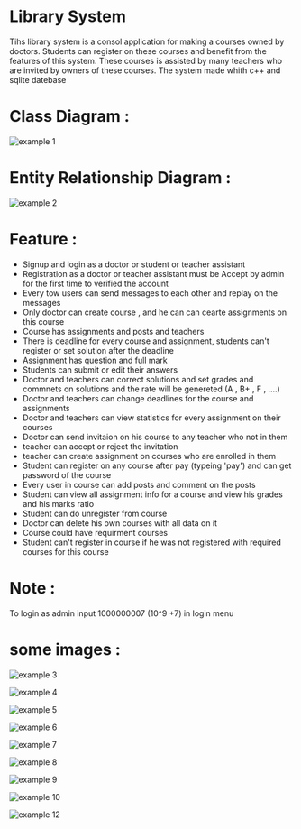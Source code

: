 # Library System 

Tihs library system is a consol application for making a courses owned by doctors.
Students can register on these courses and benefit from the features of this system.
These courses is assisted by many teachers who are invited by owners of these courses.
The system made whith c++ and sqlite datebase

# Class Diagram :

![example 1](https://github.com/abdulkareeme/Library-System/blob/main/LibrarySystemProject/Diagrams/Library%20system%20diagram.jpg)

# Entity Relationship Diagram : 

![example 2](https://github.com/abdulkareeme/Library-System/blob/main/LibrarySystemProject/Diagrams/Library%20System%20ER.jpg)

# Feature :

- Signup and login as a doctor or student or teacher assistant
- Registration as a doctor or teacher assistant must be Accept by admin for the first time to verified the account
- Every tow users can send messages to each other and replay on the messages
- Only doctor can create course , and he can can cearte assignments on this course
- Course has assignments and posts and teachers
- There is deadline for every course and assignment, students can't register or set solution after the deadline
- Assignment has question and full mark 
- Students can submit or edit their answers 
- Doctor and teachers can correct solutions and set grades and commnets on solutions and the rate will be genereted (A , B+ , F , ....)
- Doctor and teachers can change deadlines for the course and assignments 
- Doctor and teachers can view statistics for every assignment on their courses
- Doctor can send invitaion on his course to any teacher who not in them
- teacher can accept or reject the invitation
- teacher can create assignment on courses who are enrolled in them
- Student can register on any course after pay (typeing 'pay') and can get password of the course 
- Every user in course can add posts and comment on the posts 
- Student can view all assignment info for a course and view his grades and his marks ratio
- Student can do unregister from course 
- Doctor can delete his own courses with all data on it
- Course could have requirment courses 
- Student can't register in course if he was not registered with required courses for this course 

# Note : 
To login as admin input 1000000007 (10^9 +7) in login menu

# some images :

![example 3](https://github.com/abdulkareeme/Library-System/blob/main/LibrarySystemProject/Images/Table%20user%20.png)

![example 4](https://github.com/abdulkareeme/Library-System/blob/main/LibrarySystemProject/Images/Table%20assignment.png)

![example 5](https://github.com/abdulkareeme/Library-System/blob/main/LibrarySystemProject/Images/Delete%20course.png)

![example 6](https://github.com/abdulkareeme/Library-System/blob/main/LibrarySystemProject/Images/Assignment%20info.png)

![example 7](https://github.com/abdulkareeme/Library-System/blob/main/LibrarySystemProject/Images/Register.png)

![example 8](https://github.com/abdulkareeme/Library-System/blob/main/LibrarySystemProject/Images/Signup.png)

![example 9](https://github.com/abdulkareeme/Library-System/blob/main/LibrarySystemProject/Images/Login%20as%20admin.png)

![example 10](https://github.com/abdulkareeme/Library-System/blob/main/LibrarySystemProject/Images/Create%20course.png)

![example 12](https://github.com/abdulkareeme/Library-System/blob/main/LibrarySystemProject/Images/View%20solution.png)

